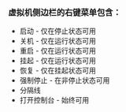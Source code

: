 <!--
 * @Author: KavenDurant luojiaxin888@gmail.com
 * @Date: 2025-07-02 17:22:54
 * @LastEditors: KavenDurant luojiaxin888@gmail.com
 * @LastEditTime: 2025-07-02 17:23:02
 * @FilePath: /KR-virt/DOCS/右键菜单结构.md
 * @Description: 这是默认设置,请设置`customMade`, 打开koroFileHeader查看配置 进行设置: https://github.com/OBKoro1/koro1FileHeader/wiki/%E9%85%8D%E7%BD%AE
-->

### 虚拟机侧边栏的右键菜单包含：

- 启动 - 仅在停止状态可用
- 关机 - 仅在运行状态可用
- 重启 - 仅在运行状态可用
- 挂起 - 仅在运行状态可用
- 恢复 - 仅在挂起状态可用
- 强制停止 - 在非停止状态可用
- 分隔线
- 打开控制台 - 始终可用
